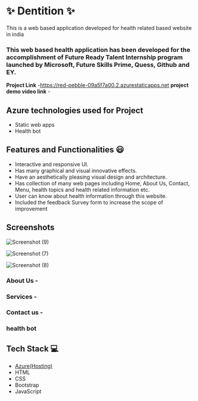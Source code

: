# ✨  Dentition ✨

This is a web based application developed for health related based website in india

### This web based health application has been developed for the accomplishment of Future Ready Talent Internship program launched by Microsoft, Future Skills Prime, Quess, Github and EY.


**Project Link** -https://red-pebble-09a5f7a00.2.azurestaticapps.net
**project demo video link** - 

## Azure technologies used for Project

- Static web apps
- Health bot

## Features and Functionalities 😃

- Interactive and responsive UI.
- Has many graphical and visual innovative effects.
- Have an aesthetically pleasing visual design and architecture.
- Has collection of many web pages including Home, About Us, Contact, Menu, health topics and health related information etc.
- User can know about health information through this website.
- Included the feedback Survey form to increase the scope of improvement 

## Screenshots


![Screenshot (9)](https://user-images.githubusercontent.com/118376885/203326762-a4b1f695-1801-4467-8559-48ca4df0e22e.png)

![Screenshot (7)](https://user-images.githubusercontent.com/118376885/203318696-56415009-7fe6-4c7f-a5bb-13262a94d704.png)

   
![Screenshot (8)](https://user-images.githubusercontent.com/118376885/203318813-b813c2f4-5ab0-4a49-8d8c-f110734478f2.png)

### About Us -



### Services -



### Contact us -



### health bot




## Tech Stack 💻

- [Azure(Hosting)](https://azure.microsoft.com/en-in/features/azure-portal/)
- HTML
- CSS
- Bootstrap
- JavaScript

